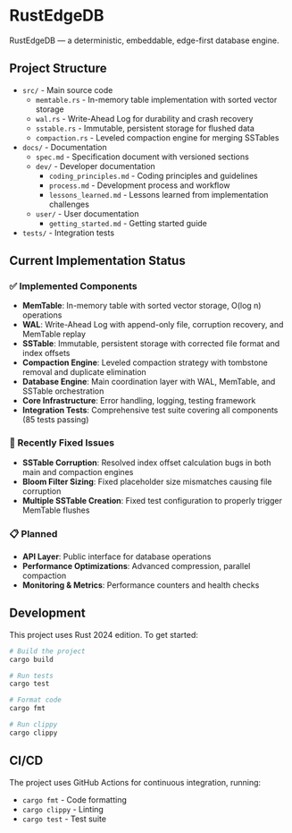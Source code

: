 # RustEdgeDB

RustEdgeDB — a deterministic, embeddable, edge-first database engine.

## Project Structure

- `src/` - Main source code
  - `memtable.rs` - In-memory table implementation with sorted vector storage
  - `wal.rs` - Write-Ahead Log for durability and crash recovery
  - `sstable.rs` - Immutable, persistent storage for flushed data
  - `compaction.rs` - Leveled compaction engine for merging SSTables
- `docs/` - Documentation
  - `spec.md` - Specification document with versioned sections
  - `dev/` - Developer documentation
    - `coding_principles.md` - Coding principles and guidelines
    - `process.md` - Development process and workflow
    - `lessons_learned.md` - Lessons learned from implementation challenges
  - `user/` - User documentation
    - `getting_started.md` - Getting started guide
- `tests/` - Integration tests

## Current Implementation Status

### ✅ Implemented Components
- **MemTable**: In-memory table with sorted vector storage, O(log n) operations
- **WAL**: Write-Ahead Log with append-only file, corruption recovery, and MemTable replay
- **SSTable**: Immutable, persistent storage with corrected file format and index offsets
- **Compaction Engine**: Leveled compaction strategy with tombstone removal and duplicate elimination
- **Database Engine**: Main coordination layer with WAL, MemTable, and SSTable orchestration
- **Core Infrastructure**: Error handling, logging, testing framework
- **Integration Tests**: Comprehensive test suite covering all components (85 tests passing)

### 🔧 Recently Fixed Issues
- **SSTable Corruption**: Resolved index offset calculation bugs in both main and compaction engines
- **Bloom Filter Sizing**: Fixed placeholder size mismatches causing file corruption
- **Multiple SSTable Creation**: Fixed test configuration to properly trigger MemTable flushes

### 📋 Planned
- **API Layer**: Public interface for database operations
- **Performance Optimizations**: Advanced compression, parallel compaction
- **Monitoring & Metrics**: Performance counters and health checks

## Development

This project uses Rust 2024 edition. To get started:

```bash
# Build the project
cargo build

# Run tests
cargo test

# Format code
cargo fmt

# Run clippy
cargo clippy
```

## CI/CD

The project uses GitHub Actions for continuous integration, running:
- `cargo fmt` - Code formatting
- `cargo clippy` - Linting
- `cargo test` - Test suite

